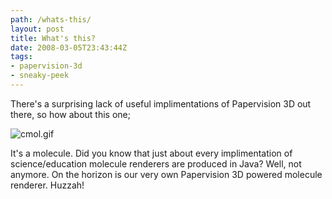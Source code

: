 ```yaml
---
path: /whats-this/
layout: post
title: What's this?
date: 2008-03-05T23:43:44Z
tags:
- papervision-3d
- sneaky-peek
---
```


There's a surprising lack of useful implimentations of Papervision 3D out there, so how about this one;

<img src="http://uploads.psyked.co.uk/2008/03/cmol.gif" alt="cmol.gif" />

It's a molecule. Did you know that just about every implimentation of science/education molecule renderers are produced in Java?  Well, not anymore. On the horizon is our very own Papervision 3D powered molecule renderer.  Huzzah!